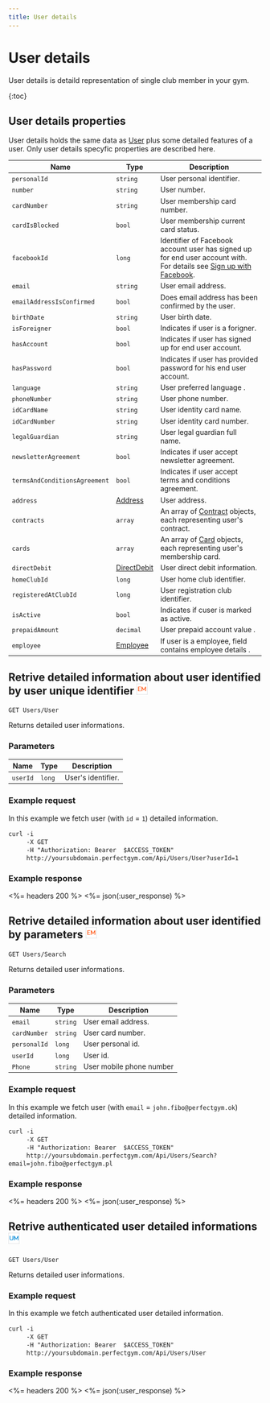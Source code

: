```yaml
---
title: User details
---
```


# User details

User details is detaild representation of single club member in your gym. 

{:toc}


## <a name="properties"></a>User details properties

User details holds the same data as [User][User] plus some detailed features of a user. Only user details specyfic properties are described here.

Name            				| Type      				| Description
--------------------------------|---------------------------|----------------------
`personalId`					|`string`					| User personal identifier.
`number`          				|`string`   				| User number.
`cardNumber`       				|`string`   				| User membership card number.
`cardIsBlocked`       			|`bool`   				    | User membership current card status.
`facebookId`                    |`long`                     | Identifier of Facebook account user has signed up for end user account with. For details see [Sign up with Facebook][SignUpWithFacebook].
`email`          				|`string`   				| User email address.
`emailAddressIsConfirmed`		|`bool`						| Does email address has been confirmed by the user.
`birthDate`         			|`string`   				| User birth date.
`isForeigner`					|`bool`						| Indicates if user is a forigner.
`hasAccount`					|`bool`						| Indicates if user has signed up for end user account.
`hasPassword`                   |`bool`                     | Indicates if user has provided password for his end user account.
`language`      				|`string`   				| User preferred language .
`phoneNumber`      				|`string`   				| User phone number.
`idCardName`					|`string`					| User identity card name.
`idCardNumber`  				|`string`					| User identity card number.
`legalGuardian`  				|`string`					| User legal guardian full name.
`newsletterAgreement`			|`bool`						| Indicates if user accept newsletter agreement.
`termsAndConditionsAgreement`  	|`bool`						| Indicates if user accept terms and conditions agreement.
`address`           			|[Address][Address]     	| User address.
`contracts`   					|`array`   					| An array of [Contract][Contract] objects, each representing user's contract.
`cards`   					    |`array`   					| An array of [Card][Card] objects, each representing user's membership card.
`directDebit`					|[DirectDebit][DirectDebit]	| User direct debit information.
`homeClubId`					|`long`						| User home club identifier.
`registeredAtClubId`			|`long`						| User registration club identifier.
`isActive`     					|`bool`     				| Indicates if cuser is marked as active.
`prepaidAmount`     			|`decimal`     				| User prepaid account value .
`employee`     			        |[Employee][Employee]     	| If user is a employee, field contains employee details .




## Retrive detailed information about user identified by user unique identifier ![alt text][EM]

    GET Users/User

Returns detailed user informations.


### Parameters

Name            | Type       | Description
----------------|------------|------------------------
`userId`        |`long`      | User's identifier.


### Example request

In this example we fetch user (with `id` = `1`) detailed information.

``` command-line
curl -i 
     -X GET 
     -H "Authorization: Bearer  $ACCESS_TOKEN"  
     http://yoursubdomain.perfectgym.com/Api/Users/User?userId=1
```


### Example response

<%= headers 200 %>
<%= json(:user_response) %>



## Retrive detailed information about user identified by parameters ![alt text][EM]

    GET Users/Search

Returns detailed user informations.


### Parameters

Name            | Type       | Description
----------------|------------|------------------------
`email`	        |`string`    | User email address.
`cardNumber`    |`string`    | User card number.
`personalId`    |`long`      | User personal id.
`userId`        |`long`      | User id.
`Phone`         |`string`    | User mobile phone number

### Example request

In this example we fetch user (with `email` = `john.fibo@perfectgym.ok`) detailed information.

``` command-line
curl -i 
     -X GET 
     -H "Authorization: Bearer  $ACCESS_TOKEN"  
     http://yoursubdomain.perfectgym.com/Api/Users/Search?email=john.fibo@perfectgym.pl
```


### Example response

<%= headers 200 %>
<%= json(:user_response) %>

## Retrive authenticated user detailed informations ![alt text][UM]

    GET Users/User

Returns detailed user informations.


### Example request

In this example we fetch authenticated user detailed information.

``` command-line
curl -i 
     -X GET 
     -H "Authorization: Bearer  $ACCESS_TOKEN"  
     http://yoursubdomain.perfectgym.com/Api/Users/User
```


### Example response

<%= headers 200 %>
<%= json(:user_response) %>



[User]: /api/users/user#properties
[Contract]: /api/contracts/contractdetails#properties
[Address]: /appendix/datatypes/address
[Card]: /appendix/datatypes/card
[Employee]: /appendix/datatypes/employee
[DirectDebit]: /appendix/datatypes/directdebit
[SignUpWithFacebook]: /api/users/passwordupdatingandvalidation#signupWithFacebook

[EM]: /assets/images/employee.png "Employee mode"
[UM]: /assets/images/user.png "User mode"
